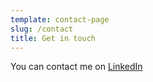 ```yaml
---
template: contact-page
slug: /contact
title: Get in touch
---
```

You can contact me on [LinkedIn](https://www.linkedin.com/in/adam-moore-tech/)